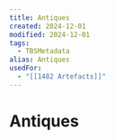 ```yaml
---
title: Antiques
created: 2024-12-01
modified: 2024-12-01
tags:
  - TBSMetadata
alias: Antiques
usedFor:
  - "[[1482 Artefacts]]"
---
```

# Antiques
